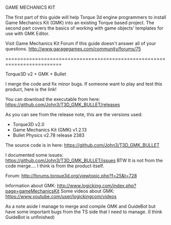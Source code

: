 GAME MECHANICS KIT

The first part of this guide will help Torque 3d engine programmers to install Game Mechanics Kit (GMK) into an existing Torque based project. 
The second part covers the basics of working with game objects’ templates for use with GMK Editor. 

Visit Game Mechanics Kit Forum if this guide doesn't answer all of your questions.
http://www.garagegames.com/community/forums/75

=========================================================================

Torque3D v2 + GMK + Bullet

I merge the code and fix minor bugs. If someone want to play and test this product, here is the link!

You can download the executable from here: https://github.com/John3/T3D_GMK_BULLET/releases

As you can see from the release note, this are the versions used:

- Torque3D v2.0
- Game Mechanics Kit (GMK) v1.2.13
- Bullet Physics v2.78 release 2383

The source code is in here: https://github.com/John3/T3D_GMK_BULLET

I documented some issues: https://github.com/John3/T3D_GMK_BULLET/issues BTW It is not from the code merge.... I think is from the product itself.

Forum: http://forums.torque3d.org/viewtopic.php?f=25&t=728

Information about GMK: http://www.logicking.com/index.php?page=gameMechanicsKit
Some videos about GMK: https://www.youtube.com/user/logickingcom/videos

As a note aside I manage to merge and compile GMK and GuideBot but have some important bugs from the TS side that I need to manage. (I think GuideBot is unfinished)


